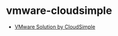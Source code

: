 # vmware-cloudsimple
  - [VMware Solution by CloudSimple](https://learn.microsoft.com/en-us/azure/vmware-cloudsimple/index)
